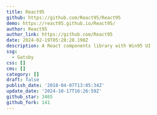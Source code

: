 ```yaml
---
title: React95
github: https://github.com/React95/React95
demo: https://react95.github.io/React95/
author: React95
author_link: https://github.com/React95
date: 2024-02-19T05:28:28.198Z
description: A React components library with Win95 UI
ssg:
  - Gatsby
css: []
cms: []
category: []
draft: false
publish_date: '2018-04-07T13:05:34Z'
update_date: '2024-10-17T16:26:59Z'
github_star: 3465
github_fork: 141
---
```

